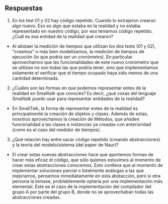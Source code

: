 ## Respuestas

1. En los test 01 y 02 hay código repetido. Cuando lo extrajeron crearon algo nuevo. Eso es algo que estaba en la realidad y no estaba representado en nuestro código, por eso teníamos código repetido. ¿Cuál es esa entidad de la realidad que crearon?
- Al abstaer la medición de tiempos que utilizan los dos tests (01 y 02), "creamos" o más bien modelizamos, la medición de tiempos de ejecución (lo que podría ser un cronómetro). En particular aprovechamos que las funcionalidades de este nuevo cronómetro que se utilizan no son todas las que podría tener, sino que implementamos solamente el verificar que el tiempo ocupado haya sido menos de una cantidad determinada.

2. ¿Cuáles son las formas en que podemos representar entes de la realidad en Smalltalk que conocés? Es decir, ¿qué cosas del lenguaje Smalltalk puedo usar para representar entidades de la realidad?
- En SmallTalk, la forma de representar entes de la realidad es principalmente la creación de objetos y clases. Además de estas, nosotros aprovechamos la creación de Métodos, que añaden funcionalidad a las clases e instancias ya creadas con anterioridad (como es el caso del medidor de tiempos).

3. ¿Qué relación hay entre sacar código repetido (creando abstracciones) y la teoría del modelo/sistema (del paper de Naur)?
- El crear estas nuevas abstracciones hace que aportemos formas de hacer más eficaz el código, que sólo quienes estuvimos al momento de crear estas abstracciones conocemos. Esto conlleva que al momento de implementar soluciones parcial o totalmente análogas a las que mejoramos, pensemos inmediatamente en esta abstacción, pero si otra persona la tomase, problablemente optaría por una implementación más elemental. Este es el caso de la implementación del compilador del grupo A por parte del grupo B, donde no se aprovechaban todas las abstracciones creadas.